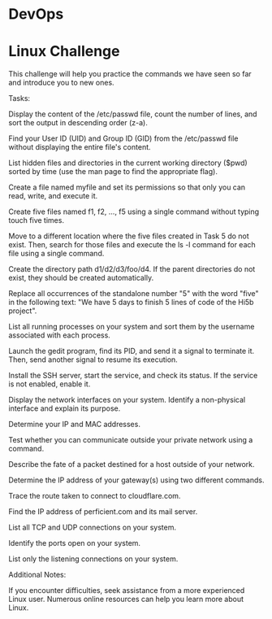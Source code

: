 # DevOps
# Linux Challenge

This challenge will help you practice the commands we have seen so far and introduce you to new ones.

Tasks:

Display the content of the /etc/passwd file, count the number of lines, and sort the output in descending order (z-a).

Find your User ID (UID) and Group ID (GID) from the /etc/passwd file without displaying the entire file's content.

List hidden files and directories in the current working directory ($pwd) sorted by time (use the man page to find the appropriate flag).

Create a file named myfile and set its permissions so that only you can read, write, and execute it.

Create five files named f1, f2, ..., f5 using a single command without typing touch five times.

Move to a different location where the five files created in Task 5 do not exist. Then, search for those files and execute the ls -l command for each file using a single command.

Create the directory path d1/d2/d3/foo/d4. If the parent directories do not exist, they should be created automatically.

Replace all occurrences of the standalone number "5" with the word "five" in the following text: "We have 5 days to finish 5 lines of code of the Hi5b project".

List all running processes on your system and sort them by the username associated with each process.

Launch the gedit program, find its PID, and send it a signal to terminate it. Then, send another signal to resume its execution.

Install the SSH server, start the service, and check its status. If the service is not enabled, enable it.

Display the network interfaces on your system. Identify a non-physical interface and explain its purpose.

Determine your IP and MAC addresses.

Test whether you can communicate outside your private network using a command.

Describe the fate of a packet destined for a host outside of your network.

Determine the IP address of your gateway(s) using two different commands.

Trace the route taken to connect to cloudflare.com.

Find the IP address of perficient.com and its mail server.

List all TCP and UDP connections on your system.

Identify the ports open on your system.

List only the listening connections on your system.

Additional Notes:

If you encounter difficulties, seek assistance from a more experienced Linux user.
Numerous online resources can help you learn more about Linux.
